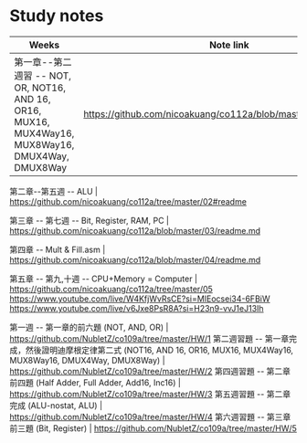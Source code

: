 # Study notes
Weeks | Note link
--------|------
第一章--第二週習 -- NOT, OR, NOT16, AND 16, OR16, MUX16, MUX4Way16, MUX8Way16, DMUX4Way, DMUX8Way | https://github.com/nicoakuang/co112a/blob/master/01/readme.md

第二章--第五週 -- ALU  | https://github.com/nicoakuang/co112a/tree/master/02#readme

第三章 -- 第七週 -- Bit, Register, RAM, PC | https://github.com/nicoakuang/co112a/blob/master/03/readme.md

第四章 -- Mult & Fill.asm | https://github.com/nicoakuang/co112a/blob/master/04/readme.md

第五章 -- 第九,十週 -- CPU+Memory = Computer | https://github.com/nicoakuang/co112a/tree/master/05
https://www.youtube.com/live/W4KfjWvRsCE?si=MIEocsei34-6FBiW
https://www.youtube.com/live/v6Jxe8PsR8A?si=H23n9-vvJ1eJ13Ih


第一週 -- 第一章的前六題 (NOT, AND, OR) | https://github.com/NubletZ/co109a/tree/master/HW/1
第二週習題 -- 第一章完成，然後證明迪摩根定律第二式 (NOT16, AND 16, OR16, MUX16, MUX4Way16, MUX8Way16, DMUX4Way, DMUX8Way)  | https://github.com/NubletZ/co109a/tree/master/HW/2
第四週習題 -- 第二章前四題 (Half Adder, Full Adder, Add16, Inc16) | https://github.com/NubletZ/co109a/tree/master/HW/3
第五週習題 -- 第二章完成 (ALU-nostat, ALU) | https://github.com/NubletZ/co109a/tree/master/HW/4
第六週習題 -- 第三章前三題 (Bit, Register) | https://github.com/NubletZ/co109a/tree/master/HW/5
